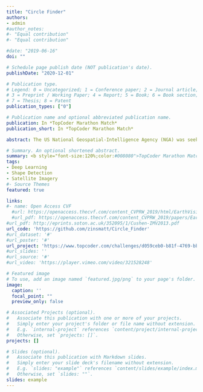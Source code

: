 ```yaml
---
title: "Circle Finder"
authors:
- admin
#author_notes:
#- "Equal contribution"
#- "Equal contribution"

#date: "2019-06-16"
doi: ""

# Schedule page publish date (NOT publication's date).
publishDate: "2020-12-01"

# Publication type.
# Legend: 0 = Uncategorized; 1 = Conference paper; 2 = Journal article;
# 3 = Preprint / Working Paper; 4 = Report; 5 = Book; 6 = Book section;
# 7 = Thesis; 8 = Patent
publication_types: ["0"]

# Publication name and optional abbreviated publication name.
publication: In *TopCoder Marathon Match*
publication_short: In *TopCoder Marathon Match*

abstract: The US National Geospatial-Intelligence Agency (NGA) was seeking novel approaches for satellite imagery segmentation in order to detect, delineate, and describe circular shaped features. My final solution reached 92% on their secret dataset. (PyTorch, OpenCV, GDAL) <a href="https://www.nga.mil/news/NGA_announces_5_winners_in_$50K_in_Circle_Finder_c.html">NGA's announcement</a> (PyTorch, OpenCV, GDAL)

# Summary. An optional shortened abstract.
summary: <b style="font-size:120%;color:#008080">TopCoder Marathon Match / Data Science</b><br><b style="color:#FF0000">2nd Place</b> <br> The US National Geospatial-Intelligence Agency (NGA) was seeking novel approaches for satellite imagery segmentation in order to detect, delineate, and describe circular shaped features. My final solution reached 92% on their secret dataset. <a href="https://www.nga.mil/news/NGA_announces_5_winners_in_$50K_in_Circle_Finder_c.html">NGA's announcement</a> (PyTorch, OpenCV, GDAL)
tags:
- Deep Learning
- Shape Detection
- Satellite Imagery
#- Source Themes
featured: true

links:
#- name: Open Access CVF
  #url: https://openaccess.thecvf.com/content_CVPRW_2019/html/EarthVision/Leotta_Urban_Semantic_3D_Reconstruction_From_Multiview_Satellite_Imagery_CVPRW_2019_paper.html
  #url_pdf: https://openaccess.thecvf.com/content_CVPRW_2019/papers/EarthVision/Leotta_Urban_Semantic_3D_Reconstruction_From_Multiview_Satellite_Imagery_CVPRW_2019_paper.pdf
#url_pdf: http://eprints.soton.ac.uk/352095/1/Cushen-IMV2013.pdf
url_code: 'https://github.com/zinsmatt/Circle_Finder'
#url_dataset: '#'
#url_poster: '#'
url_project: 'https://www.topcoder.com/challenges/d059ceb0-b81f-4769-bb4c-c976e1184d9f?tab=details'
#url_slides: ''
#url_source: '#'
#url_video: 'https://player.vimeo.com/video/321528248'

# Featured image
# To use, add an image named `featured.jpg/png` to your page's folder. 
image:
  caption: ''
  focal_point: ""
  preview_only: false

# Associated Projects (optional).
#   Associate this publication with one or more of your projects.
#   Simply enter your project's folder or file name without extension.
#   E.g. `internal-project` references `content/project/internal-project/index.md`.
#   Otherwise, set `projects: []`.
projects: []

# Slides (optional).
#   Associate this publication with Markdown slides.
#   Simply enter your slide deck's filename without extension.
#   E.g. `slides: "example"` references `content/slides/example/index.md`.
#   Otherwise, set `slides: ""`.
slides: example
---
```



